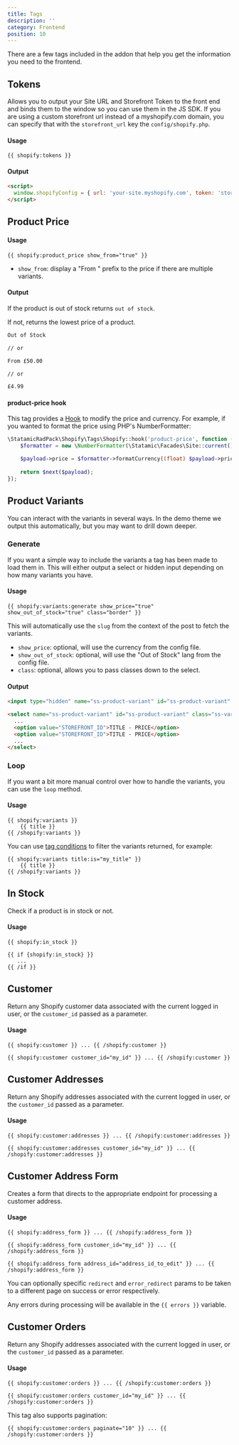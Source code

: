```yaml
---
title: Tags
description: ''
category: Frontend
position: 10
---
```


There are a few tags included in the addon that help you get the information you need to the frontend.

## Tokens

Allows you to output your Site URL and Storefront Token to the front end and binds them to the window so you can use them in the JS SDK. If you are using a custom storefront url instead of a myshopify.com domain, you can specify that with the `storefront_url` key the `config/shopify.php`.

#### Usage

```twig
{{ shopify:tokens }}
```

#### Output

```html
<script>
  window.shopifyConfig = { url: 'your-site.myshopify.com', token: 'storefront-token' }
</script>
```

## Product Price

#### Usage

```twig
{{ shopify:product_price show_from="true" }}
```

- `show_from`: display a "From " prefix to the price if there are multiple variants.

#### Output

If the product is out of stock returns `out of stock`. 

If not, returns the lowest price of a product. 

```html
Out of Stock

// or

From £50.00 

// or 

£4.99
```

#### product-price hook

This tag provides a [Hook](https://statamic.dev/extending/hooks) to modify the price and currency. For example, if you wanted to format the price using PHP's NumberFormatter:

```php
\StatamicRadPack\Shopify\Tags\Shopify::hook('product-price', function ($payload, $next) {
    $formatter = new \NumberFormatter(\Statamic\Facades\Site::current()->locale(), \NumberFormatter::CURRENCY);

    $payload->price = $formatter->formatCurrency((float) $payload->price, 'EUR');
    
    return $next($payload);
});
```

## Product Variants

You can interact with the variants in several ways. In the demo theme we output this automatically, but you may want to drill down deeper.

### Generate

If you want a simple way to include the variants a tag has been made to load them in. This will either output a select or hidden input depending on how many variants you have.

#### Usage

```twig
{{ shopify:variants:generate show_price="true" show_out_of_stock="true" class="border" }}
```

This will automatically use the `slug` from the context of the post to fetch the variants.

- `show_price`: optional, will use the currency from the config file.
- `show_out_of_stock`: optional, will use the "Out of Stock" lang from the config file.
- `class`: optional, allows you to pass classes down to the select.

#### Output

<code-group>
  <code-block label="Singular" active>

  ```html
  <input type="hidden" name="ss-product-variant" id="ss-product-variant" value="STOREFRONT_ID" />
  ```

  </code-block>
  <code-block label="Multiple">

  ```html
  <select name="ss-product-variant" id="ss-product-variant" class="ss-variant-select">
    ...
    <option value="STOREFRONT_ID">TITLE - PRICE</option>
    <option value="STOREFRONT_ID">TITLE - PRICE</option>
    ...
  </select>
  ```

  </code-block>
</code-group>

### Loop

If you want a bit more manual control over how to handle the variants, you can use the `loop` method.

#### Usage

```twig
{{ shopify:variants }}
    {{ title }}
{{ /shopify:variants }}
```

You can use [tag conditions](https://statamic.dev/conditions) to filter the variants returned, for example:

```twig
{{ shopify:variants title:is="my_title" }}
    {{ title }}
{{ /shopify:variants }}
```


## In Stock

Check if a product is in stock or not.

#### Usage

```twig
{{ shopify:in_stock }}
```

```twig
{{ if {shopify:in_stock} }}
   ...
{{ /if }}
```

## Customer

Return any Shopify customer data associated with the current logged in user, or the `customer_id` passed as a parameter.

#### Usage

```twig
{{ shopify:customer }} ... {{ /shopify:customer }}
```

```twig
{{ shopify:customer customer_id="my_id" }} ... {{ /shopify:customer }}
```

## Customer Addresses

Return any Shopify addresses associated with the current logged in user, or the `customer_id` passed as a parameter.

#### Usage

```twig
{{ shopify:customer:addresses }} ... {{ /shopify:customer:addresses }}
```

```twig
{{ shopify:customer:addresses customer_id="my_id" }} ... {{ /shopify:customer:addresses }}
```

## Customer Address Form

Creates a form that directs to the appropriate endpoint for processing a customer address. 

#### Usage

```twig
{{ shopify:address_form }} ... {{ /shopify:address_form }}
```

```twig
{{ shopify:address_form customer_id="my_id" }} ... {{ /shopify:address_form }}
```

```twig
{{ shopify:address_form address_id="address_id_to_edit" }} ... {{ /shopify:address_form }}
```

You can optionally specific `redirect` and `error_redirect` params to be taken to a different page on success or error respectively.

Any errors during processing will be available in the `{{ errors }}` variable. 


## Customer Orders

Return any Shopify addresses associated with the current logged in user, or the `customer_id` passed as a parameter.

#### Usage

```twig
{{ shopify:customer:orders }} ... {{ /shopify:customer:orders }}
```

```twig
{{ shopify:customer:orders customer_id="my_id" }} ... {{ /shopify:customer:orders }}
```

This tag also supports pagination:

```twig
{{ shopify:customer:orders paginate="10" }} ... {{ /shopify:customer:orders }}
```
